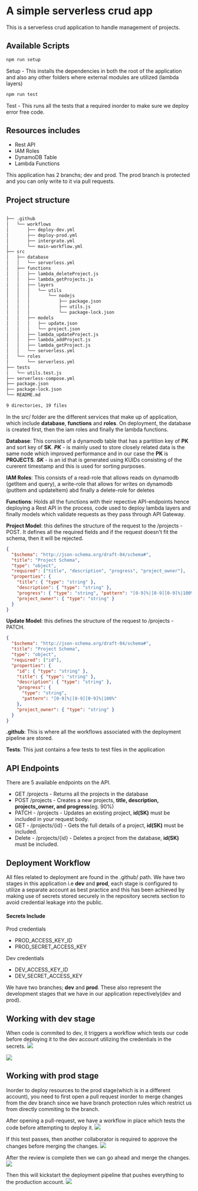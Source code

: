 # A simple serverless crud app

This is a serverless crud application to handle management of projects.

## Available Scripts

```bash
npm run setup
```

Setup - This installs the dependencies in both the root of the application and also any other folders where external modules are utilized (lambda layers)

```bash
npm run test
```

Test - This runs all the tests that a required inorder to make sure we deploy error free code.

## Resources includes

- Rest API
- IAM Roles
- DynamoDB Table
- Lambda Functions

This application has 2 branchs; dev and prod. The prod branch is protected and you can only write to it via pull requests.

## Project structure
```bash

├── .github
│   └── workflows
│       ├── deploy-dev.yml
│       ├── deploy-prod.yml
│       ├── intergrate.yml
│       └── main-workflow.yml
├── src
│   ├── database
│   │   └── serverless.yml
│   ├── functions
│   │   ├── lambda_deleteProject.js
│   │   ├── lambda_getProjects.js
│   │   ├── layers
│   │   │   └── utils
│   │   │       └── nodejs
│   │   │           ├── package.json
│   │   │           ├── utils.js
│   │   │           └── package-lock.json
│   │   ├── models
│   │   │   ├── update.json
│   │   │   └── project.json
│   │   ├── lambda_updateProject.js
│   │   ├── lambda_addProject.js
│   │   ├── lambda_getProject.js
│   │   └── serverless.yml
│   └── roles
│       └── serverless.yml
├── tests
│   └── utils.test.js
├── serverless-compose.yml
├── package.json
├── package-lock.json
└── README.md

9 directories, 19 files
```

In the src/ folder are the different services that make up of application, which include **database**, **functions** and **roles**. On deployment, the database is created first, then the iam roles and finally the lambda functions.

**Database**: This consists of a dynamodb table that has a partition key of **PK** and sort key of **SK**. **_PK_** - is mainly used to store closely related data is the same node which improved performance and in our case the **PK** is **PROJECTS**. **_SK_** - is an id that is generated using KUIDs consisting of the curerent timestamp and this is used for sorting purposes.

**IAM Roles**: This consists of a read-role that allows reads on dynamodb (getItem and query), a write-role that allows for writes on dynamodb (putItem and updateItem) abd finally a delete-role for deletes

**Functions**: Holds all the functions with their repective API-endpoints hence deploying a Rest API in the process, code used to deploy lambda layers and finally models which validate requests as they pass through API Gateway.

**Project Model**: this defines the structure of the request to the /projects - POST. It defines all the required fields and if the request doesn't fit the schema, then it will be rejected.

```json
{
  "$schema": "http://json-schema.org/draft-04/schema#",
  "title": "Project Schema",
  "type": "object",
  "required": ["title", "description", "progress", "project_owner"],
  "properties": {
    "title": { "type": "string" },
    "description": { "type": "string" },
    "progress": { "type": "string", "pattern": "[0-9]%|[0-9][0-9]%|100%" },
    "project_owner": { "type": "string" }
  }
}
```

**Update Model**: this defines the structure of the request to /projects - PATCH.

```json
{
  "$schema": "http://json-schema.org/draft-04/schema#",
  "title": "Project Schema",
  "type": "object",
  "required": ["id"],
  "properties": {
    "id": { "type": "string" },
    "title": { "type": "string" },
    "description": { "type": "string" },
    "progress": {
      "type": "string",
      "pattern": "[0-9]%|[0-9][0-9]%|100%"
    },
    "project_owner": { "type": "string" }
  }
}
```

**.github**: This is where all the workflows associated with the deployment pipeline are stored.

**Tests**: This just contains a few tests to test files in the application

## API Endpoints

There are 5 available endpoints on the API.

- GET /projects - Returns all the projects in the database
- POST /projects - Creates a new projects, **title, description, projects_owner, and progress**(eg. 90%)
- PATCH - /projects - Updates an existing project, **id(SK)** must be included in your request body.
- GET - /projects/{id} - Gets the full details of a project, **id(SK)** must be included.
- Delete - /projects/{id} - Deletes a project from the database, **id(SK)** must be included.

## Deployment Workflow
All files related to deployment are found in the .github/ path.
We have two stages in this application i.e **dev** and **prod**, each stage is configured to utilize a separate account as best practice and this has been achieved by making use of secrets stored securely in the repository secrets section to avoid credential leakage into the public.

#### Secrets Include
Prod credentials
- PROD_ACCESS_KEY_ID
- PROD_SECRET_ACCESS_KEY

Dev credentials
- DEV_ACCESS_KEY_ID
- DEV_SECRET_ACCESS_KEY


We have two branches; **dev** and **prod**. These also represent the development stages that we have in our application repectively(dev and prod). 

## Working with dev stage
When code is commited to dev, it triggers a workflow which tests our code before deploying it to the dev account utilizing the credentials in the secrets. 
![](images/dev-pipeline.png)

![](images/dev-deployment.png)

## Working with prod stage
Inorder to deploy resources to the prod stage(which is in a different account), you need to first open a pull request inorder to merge changes from the dev branch since we have branch protection rules which restrict us from directly commiting to the branch. 

After opening a pull-request, we have a workflow in place which tests the code before attempting to deploy it.
![](images/pull-request.png)


If this test passes, then another collaborator is required to approve the changes before merging the changes. 
![](images/approve.png) 

After the review is complete then we can go ahead and merge the changes.
![](images/merge.png) 

Then this will kickstart the deployment pipeline that pushes everything to the production account.
![](images/prod-pipeline.png) 







